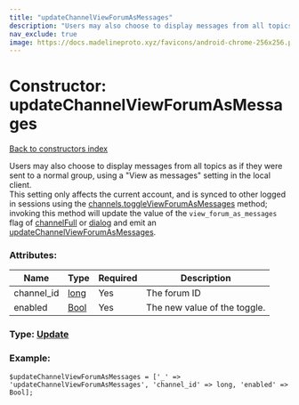 ```yaml
---
title: "updateChannelViewForumAsMessages"
description: "Users may also choose to display messages from all topics as if they were sent to a normal group, using a 'View as messages' setting in the local client.  "
nav_exclude: true
image: https://docs.madelineproto.xyz/favicons/android-chrome-256x256.png
---
```

# Constructor: updateChannelViewForumAsMessages  
[Back to constructors index](/API_docs/constructors/index.html)



Users may also choose to display messages from all topics as if they were sent to a normal group, using a "View as messages" setting in the local client.  
This setting only affects the current account, and is synced to other logged in sessions using the [channels.toggleViewForumAsMessages](../methods/channels.toggleViewForumAsMessages.html) method; invoking this method will update the value of the `view_forum_as_messages` flag of [channelFull](../constructors/channelFull.html) or [dialog](../constructors/dialog.html) and emit an [updateChannelViewForumAsMessages](../constructors/updateChannelViewForumAsMessages.html).

### Attributes:

| Name     |    Type       | Required | Description |
|----------|---------------|----------|-------------|
|channel\_id|[long](/API_docs/types/long.html) | Yes|The forum ID|
|enabled|[Bool](/API_docs/types/Bool.html) | Yes|The new value of the toggle.|



### Type: [Update](/API_docs/types/Update.html)


### Example:

```
$updateChannelViewForumAsMessages = ['_' => 'updateChannelViewForumAsMessages', 'channel_id' => long, 'enabled' => Bool];
```  
